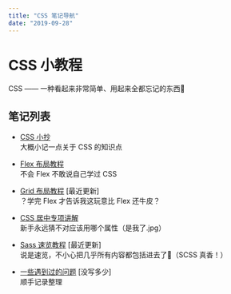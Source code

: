 ```yaml
---
title: "CSS 笔记导航"
date: "2019-09-28"
---
```


# CSS 小教程

CSS —— 一种看起来非常简单、用起来全都忘记的东西🦉

## 笔记列表

- [CSS 小抄](./cheat-sheet.md)  
  大概小记一点关于 CSS 的知识点

- [Flex 布局教程](./flex.md)  
  不会 Flex 不敢说自己学过 CSS

- [Grid 布局教程](./grid.md) [最近更新]  
  ？学完 Flex 才告诉我这玩意比 Flex 还牛皮？

- [CSS 居中专项讲解](./centering.md)  
  新手永远猜不对应该用哪个属性（是我了.jpg）

- [Sass 速览教程](./sass.md) [最近更新]  
  说是速览，不小心把几乎所有内容都包括进去了🌚（SCSS 真香！）

- [一些遇到过的问题](./questions.md) [没写多少]  
  顺手记录整理

<br/>
